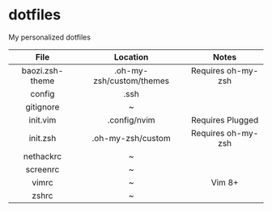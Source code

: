 # dotfiles
My personalized dotfiles

| File | Location | Notes |
| :---: | :---: | :---: |
| baozi.zsh-theme | .oh-my-zsh/custom/themes | Requires oh-my-zsh |
| config | .ssh ||
| gitignore | ~ ||
| init.vim | .config/nvim | Requires Plugged |
| init.zsh | .oh-my-zsh/custom | Requires oh-my-zsh |
| nethackrc | ~ ||
| screenrc | ~ ||
| vimrc | ~ | Vim 8+ |
| zshrc | ~ ||
